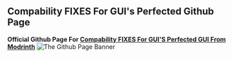 ## Compability FIXES For GUI's Perfected Github Page
**Official Github Page For [Compability FIXES For GUI'S Perfected GUI From Modrinth](https://modrinth.com/resourcepack/compabilityfixesforguiperfected)**
![The Github Page Banner](https://cdn.modrinth.com/data/3X7ogiba/images/055aab0d8487350ed308df9b0c0a2217e7a7dc28.jpeg)
